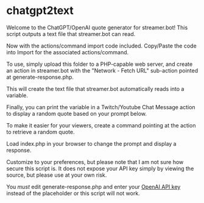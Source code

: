 # chatgpt2text

Welcome to the ChatGPT/OpenAI quote generator for streamer.bot!
This script outputs a text file that streamer.bot can read.

Now with the actions/command import code included. Copy/Paste the code into Import for the associated actions/command.

To use, simply upload this folder to a PHP-capable web server,
and create an action in streamer.bot with the "Network - Fetch URL" sub-action pointed at generate-response.php.

This will create the text file that streamer.bot automatically reads into a variable.

Finally, you can print the variable in a Twitch/Youtube Chat Message action to display a random quote based on your prompt below.

To make it easier for your viewers, create a command pointing at the action to retrieve a random quote.

Load index.php in your browser to change the prompt and display a response.

Customize to your preferences, but please note that I am not sure how secure this script is.
It does not expose your API key simply by viewing the source, but please use at your own risk.

You *must* edit generate-response.php and enter your [OpenAI API key](https://platform.openai.com/account/api-keys) instead of the placeholder or this script will not work.
